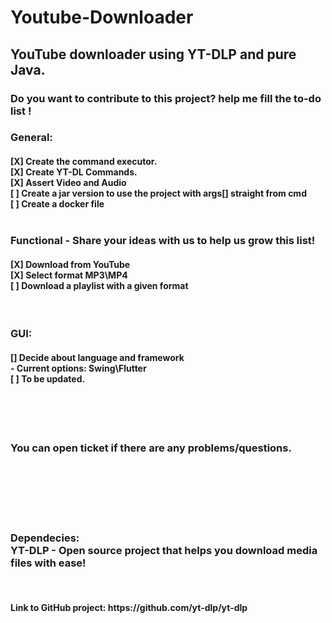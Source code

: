 # Youtube-Downloader
<h2> YouTube downloader using YT-DLP and pure Java. </h2>

<h3> Do you want to contribute to this project?  help me fill the to-do list ! </h3>
<h3>General:</h3>
<h4>
[X] Create the command executor. <br>
[X] Create YT-DL Commands. <br>
[X] Assert Video and Audio <br>
[ ] Create a jar version to use the project with args[] straight from cmd <br>
[ ] Create a docker file  <be>
</br><br>



<h3> Functional - Share your ideas with us to help us grow this list! </h3>
<h4>
[X] Download from YouTube <br>
[X] Select format MP3\MP4 <br>
[ ] Download a playlist with a given format <br>
</h4>


<br>
<h3> GUI: </h3>
<h4>
  []  Decide about language and framework <br>
    - Current options: Swing\Flutter <br>
  [ ] To be updated. <br>
</h4> 

<br><br><br>

<h3> You can open ticket if there are any problems/questions.</h3>

<br><br><br><br><br>
<h3> Dependecies:<br>
YT-DLP - Open source project that helps you download media files with ease! </h3> <br>
<h4> Link to GitHub project: https://github.com/yt-dlp/yt-dlp </h4>


